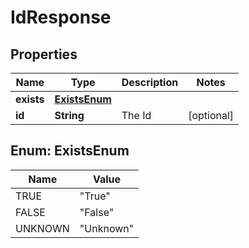
# IdResponse

## Properties
Name | Type | Description | Notes
------------ | ------------- | ------------- | -------------
**exists** | [**ExistsEnum**](#ExistsEnum) |  | 
**id** | **String** | The Id |  [optional]


<a name="ExistsEnum"></a>
## Enum: ExistsEnum
Name | Value
---- | -----
TRUE | &quot;True&quot;
FALSE | &quot;False&quot;
UNKNOWN | &quot;Unknown&quot;



